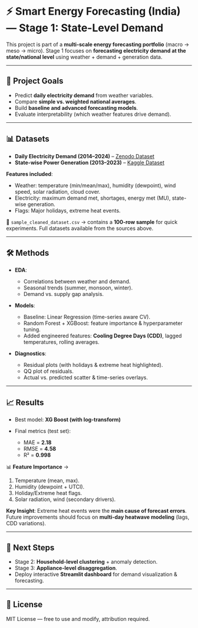 # ⚡ Smart Energy Forecasting (India) — Stage 1: State-Level Demand

This project is part of a **multi-scale energy forecasting portfolio** (macro → meso → micro).
Stage 1 focuses on **forecasting electricity demand at the state/national level** using weather + demand + generation data.

---

## 🎯 Project Goals

* Predict **daily electricity demand** from weather variables.
* Compare **simple vs. weighted national averages**.
* Build **baseline and advanced forecasting models**.
* Evaluate interpretability (which weather features drive demand).

---

## 📊 Datasets

* **Daily Electricity Demand (2014–2024)** – [Zenodo Dataset](https://zenodo.org/records/14983362)
* **State-wise Power Generation (2013–2023)** – [Kaggle Dataset](https://www.kaggle.com/datasets/krishnadaskv/daily-power-generation-in-india-2013-2023)

**Features included**:

* Weather: temperature (min/mean/max), humidity (dewpoint), wind speed, solar radiation, cloud cover.
* Electricity: maximum demand met, shortages, energy met (MU), state-wise generation.
* Flags: Major holidays, extreme heat events.

📂 `sample_cleaned_dataset.csv` → contains a **100-row sample** for quick experiments.
Full datasets available from the sources above.

---

## 🛠️ Methods

* **EDA**:

  * Correlations between weather and demand.
  * Seasonal trends (summer, monsoon, winter).
  * Demand vs. supply gap analysis.

* **Models**:

  * Baseline: Linear Regression (time-series aware CV).
  * Random Forest + XGBoost: feature importance & hyperparameter tuning.
  * Added engineered features: **Cooling Degree Days (CDD)**, lagged temperatures, rolling averages.

* **Diagnostics**:

  * Residual plots (with holidays & extreme heat highlighted).
  * QQ plot of residuals.
  * Actual vs. predicted scatter & time-series overlays.

---

## 📈 Results

* Best model: **XG Boost (with log-transform)**
* Final metrics (test set):

  * MAE = **2.18**
  * RMSE = **4.58**
  * R² = **0.998**

📊 **Feature Importance** →

1. Temperature (mean, max).
2. Humidity (dewpoint + UTCI).
3. Holiday/Extreme heat flags.
4. Solar radiation, wind (secondary drivers).

**Key Insight**:
Extreme heat events were the **main cause of forecast errors**.
Future improvements should focus on **multi-day heatwave modeling** (lags, CDD variations).

---

## 📌 Next Steps

* Stage 2: **Household-level clustering** + anomaly detection.
* Stage 3: **Appliance-level disaggregation**.
* Deploy interactive **Streamlit dashboard** for demand visualization & forecasting.

---

## 📜 License

MIT License — free to use and modify, attribution required.
